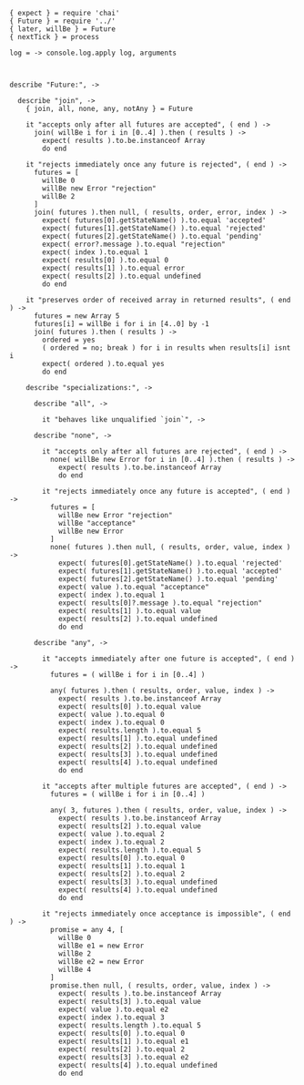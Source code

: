     { expect } = require 'chai'
    { Future } = require '../'
    { later, willBe } = Future
    { nextTick } = process

    log = -> console.log.apply log, arguments



    describe "Future:", ->

      describe "join", ->
        { join, all, none, any, notAny } = Future

        it "accepts only after all futures are accepted", ( end ) ->
          join( willBe i for i in [0..4] ).then ( results ) ->
            expect( results ).to.be.instanceof Array
            do end

        it "rejects immediately once any future is rejected", ( end ) ->
          futures = [
            willBe 0
            willBe new Error "rejection"
            willBe 2
          ]
          join( futures ).then null, ( results, order, error, index ) ->
            expect( futures[0].getStateName() ).to.equal 'accepted'
            expect( futures[1].getStateName() ).to.equal 'rejected'
            expect( futures[2].getStateName() ).to.equal 'pending'
            expect( error?.message ).to.equal "rejection"
            expect( index ).to.equal 1
            expect( results[0] ).to.equal 0
            expect( results[1] ).to.equal error
            expect( results[2] ).to.equal undefined
            do end

        it "preserves order of received array in returned results", ( end ) ->
          futures = new Array 5
          futures[i] = willBe i for i in [4..0] by -1
          join( futures ).then ( results ) ->
            ordered = yes
            ( ordered = no; break ) for i in results when results[i] isnt i
            expect( ordered ).to.equal yes
            do end

        describe "specializations:", ->

          describe "all", ->

            it "behaves like unqualified `join`", ->

          describe "none", ->

            it "accepts only after all futures are rejected", ( end ) ->
              none( willBe new Error for i in [0..4] ).then ( results ) ->
                expect( results ).to.be.instanceof Array
                do end

            it "rejects immediately once any future is accepted", ( end ) ->
              futures = [
                willBe new Error "rejection"
                willBe "acceptance"
                willBe new Error
              ]
              none( futures ).then null, ( results, order, value, index ) ->
                expect( futures[0].getStateName() ).to.equal 'rejected'
                expect( futures[1].getStateName() ).to.equal 'accepted'
                expect( futures[2].getStateName() ).to.equal 'pending'
                expect( value ).to.equal "acceptance"
                expect( index ).to.equal 1
                expect( results[0]?.message ).to.equal "rejection"
                expect( results[1] ).to.equal value
                expect( results[2] ).to.equal undefined
                do end

          describe "any", ->

            it "accepts immediately after one future is accepted", ( end ) ->
              futures = ( willBe i for i in [0..4] )

              any( futures ).then ( results, order, value, index ) ->
                expect( results ).to.be.instanceof Array
                expect( results[0] ).to.equal value
                expect( value ).to.equal 0
                expect( index ).to.equal 0
                expect( results.length ).to.equal 5
                expect( results[1] ).to.equal undefined
                expect( results[2] ).to.equal undefined
                expect( results[3] ).to.equal undefined
                expect( results[4] ).to.equal undefined
                do end

            it "accepts after multiple futures are accepted", ( end ) ->
              futures = ( willBe i for i in [0..4] )

              any( 3, futures ).then ( results, order, value, index ) ->
                expect( results ).to.be.instanceof Array
                expect( results[2] ).to.equal value
                expect( value ).to.equal 2
                expect( index ).to.equal 2
                expect( results.length ).to.equal 5
                expect( results[0] ).to.equal 0
                expect( results[1] ).to.equal 1
                expect( results[2] ).to.equal 2
                expect( results[3] ).to.equal undefined
                expect( results[4] ).to.equal undefined
                do end

            it "rejects immediately once acceptance is impossible", ( end ) ->
              promise = any 4, [
                willBe 0
                willBe e1 = new Error
                willBe 2
                willBe e2 = new Error
                willBe 4
              ]
              promise.then null, ( results, order, value, index ) ->
                expect( results ).to.be.instanceof Array
                expect( results[3] ).to.equal value
                expect( value ).to.equal e2
                expect( index ).to.equal 3
                expect( results.length ).to.equal 5
                expect( results[0] ).to.equal 0
                expect( results[1] ).to.equal e1
                expect( results[2] ).to.equal 2
                expect( results[3] ).to.equal e2
                expect( results[4] ).to.equal undefined
                do end

